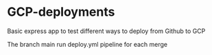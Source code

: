 # GCP-deployments
Basic express app to test different ways to deploy from Github to GCP

The branch main run deploy.yml pipeline for each merge